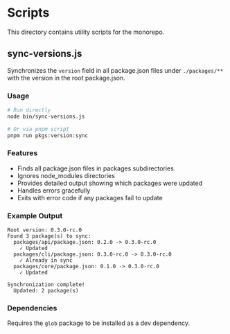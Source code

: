 # Scripts

This directory contains utility scripts for the monorepo.

## sync-versions.js

Synchronizes the `version` field in all package.json files under `./packages/**` with the version in the root package.json.

### Usage

```bash
# Run directly
node bin/sync-versions.js

# Or via pnpm script
pnpm run pkgs:version:sync
```

### Features

- Finds all package.json files in packages subdirectories
- Ignores node_modules directories
- Provides detailed output showing which packages were updated
- Handles errors gracefully
- Exits with error code if any packages fail to update

### Example Output

```
Root version: 0.3.0-rc.0
Found 3 package(s) to sync:
  packages/api/package.json: 0.2.0 -> 0.3.0-rc.0
    ✓ Updated
  packages/cli/package.json: 0.3.0-rc.0 -> 0.3.0-rc.0
    ✓ Already in sync
  packages/core/package.json: 0.1.0 -> 0.3.0-rc.0
    ✓ Updated

Synchronization complete!
  Updated: 2 package(s)
```

### Dependencies

Requires the `glob` package to be installed as a dev dependency.
